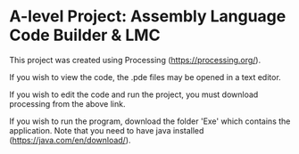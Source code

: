 # A-level Project: Assembly Language Code Builder & LMC

This project was created using Processing (https://processing.org/).

If you wish to view the code, the .pde files may be opened in a text editor.

If you wish to edit the code and run the project, you must download processing from the above link.

If you wish to run the program, download the folder 'Exe' which contains the application. Note that you need to have java installed (https://java.com/en/download/).
